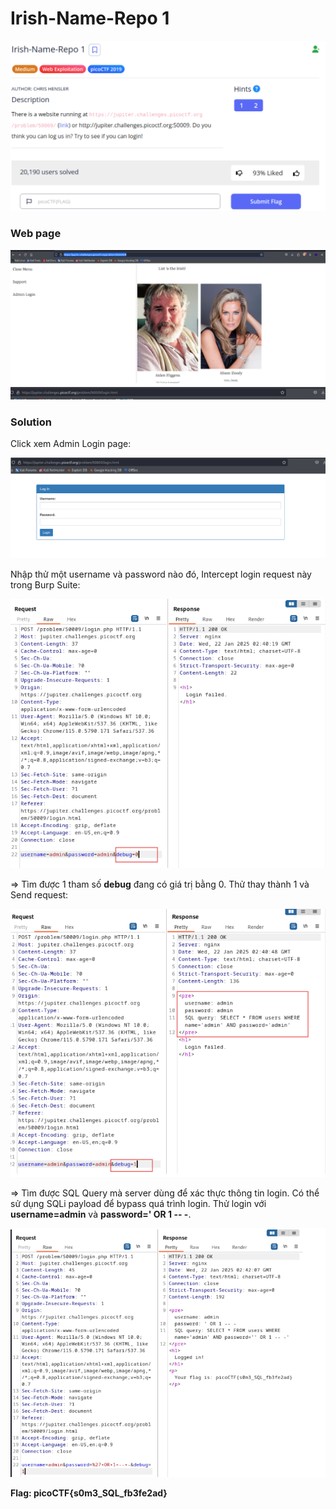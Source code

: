 # Irish-Name-Repo 1
![img](https://github.com/DucThinh47/PicoCTF_Writeups/blob/main/Web_Exploitation/images/image32.png?raw=true)

### Web page
![img](https://github.com/DucThinh47/PicoCTF_Writeups/blob/main/Web_Exploitation/images/image33.png?raw=true)

### Solution

Click xem Admin Login page: 

![img](https://github.com/DucThinh47/PicoCTF_Writeups/blob/main/Web_Exploitation/images/image34.png?raw=true)

Nhập thử một username và password nào đó, Intercept login request này trong Burp Suite: 

![img](https://github.com/DucThinh47/PicoCTF_Writeups/blob/main/Web_Exploitation/images/image35.png?raw=true)

=> Tìm được 1 tham số **debug** đang có giá trị bằng 0. Thử thay thành 1 và Send request: 

![img](https://github.com/DucThinh47/PicoCTF_Writeups/blob/main/Web_Exploitation/images/image36.png?raw=true)

=> Tìm được SQL Query mà server dùng để xác thực thông tin login. Có thể sử dụng SQLi payload để bypass quá trình login. Thử login với **username=admin** và **password=' OR 1 -- -**. 

![img](https://github.com/DucThinh47/PicoCTF_Writeups/blob/main/Web_Exploitation/images/image37.png?raw=true)

**Flag: picoCTF{s0m3_SQL_fb3fe2ad}**